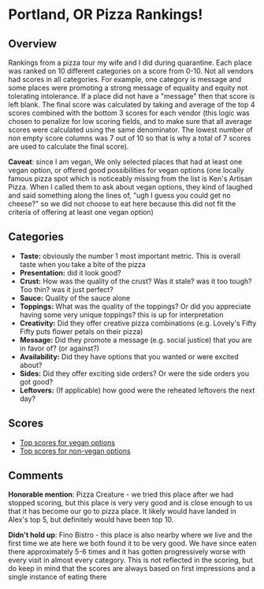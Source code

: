 # Portland, OR Pizza Rankings!
## Overview
Rankings from a pizza tour my wife and I did during quarantine. Each place was ranked on 10 different categories on a score from 0-10. Not all vendors had scores in all categories. For example, one category is message and some places were promoting a strong message of equality and equity not tolerating intolerance. If a place did not have a "message" then that score is left blank. The final score was calculated by taking and average of the top 4 scores combined with the bottom 3 scores for each vendor (this logic was chosen to penalize for low scoring fields, and to make sure that all average scores were calculated using the same denominator. The lowest number of non empty score columns was 7 out of 10 so that is why a total of 7 scores are used to calculate the final score).

**Caveat**: since I am vegan, We only selected places that had at least one vegan option, or offered good possibilities for vegan options (one locally famous pizza spot which is noticeably missing from the list is Ken's Artisan Pizza. When I called them to ask about vegan options, they kind of laughed and said something along the lines of, "ugh I guess you could get no cheese?" so we did not choose to eat here because this did not fit the criteria of offering at least one vegan option)

## Categories
- **Taste:** obviously the number 1 most important metric. This is overall taste when you take a bite of the pizza
- **Presentation:** did it look good?
- **Crust:** How was the quality of the crust? Was it stale? was it too tough? Too thin? was it just perfect?
- **Sauce:** Quality of the sauce alone
- **Toppings:** What was the quality of the toppings? Or did you appreciate having some very unique toppings? this is up for interpretation
- **Creativity:** Did they offer creative pizza combinations (e.g. Lovely's Fifty Fifty puts flower petals on their pizza)
- **Message:** Did they promote a message (e.g. social justice) that you are in favor of? (or against?)
- **Availability:** Did they have options that you wanted or were excited about?
- **Sides:** Did they offer exciting side orders? Or were the side orders you got good?
- **Leftovers:** (If applicable) how good were the reheated leftovers the next day?

## Scores
- [Top scores for vegan options](scores/vegan.csv)
- [Top scores for non-vegan options](scores/non-vegan.csv)

## Comments
**Honorable mention**: Pizza Creature - we tried this place after we had stopped scoring, but this place is very very good and is close enough to us that it has become our go to pizza place. It likely would have landed in Alex's top 5, but definitely would have been top 10.

**Didn't hold up**: Fino Bistro - this place is also nearby where we live and the first time we ate here we both found it to be very good. We have since eaten there approximately 5-6 times and it has gotten progressively worse with every visit in almost every category. This is not reflected in the scoring, but do keep in mind that the scores are always based on first impressions and a single instance of eating there